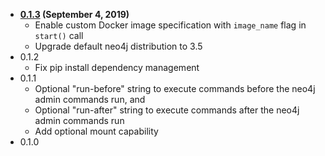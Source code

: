 - **[0.1.3](https://pypi.org/project/tamarind/0.1.3/) (September 4, 2019)**
    - Enable custom Docker image specification with `image_name` flag in `start()` call
    - Upgrade default neo4j distribution to 3.5
- 0.1.2
    - Fix pip install dependency management
- 0.1.1
    - Optional "run-before" string to execute commands before the neo4j admin commands run, and
    - Optional "run-after" string to execute commands after the neo4j admin commands run
    - Add optional mount capability
- 0.1.0

